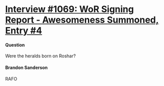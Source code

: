 # [Interview #1069: WoR Signing Report - Awesomeness Summoned, Entry #4](https://www.theoryland.com/intvmain.php?i=1069#4)

#### Question

Were the heralds born on Roshar?

#### Brandon Sanderson

RAFO

